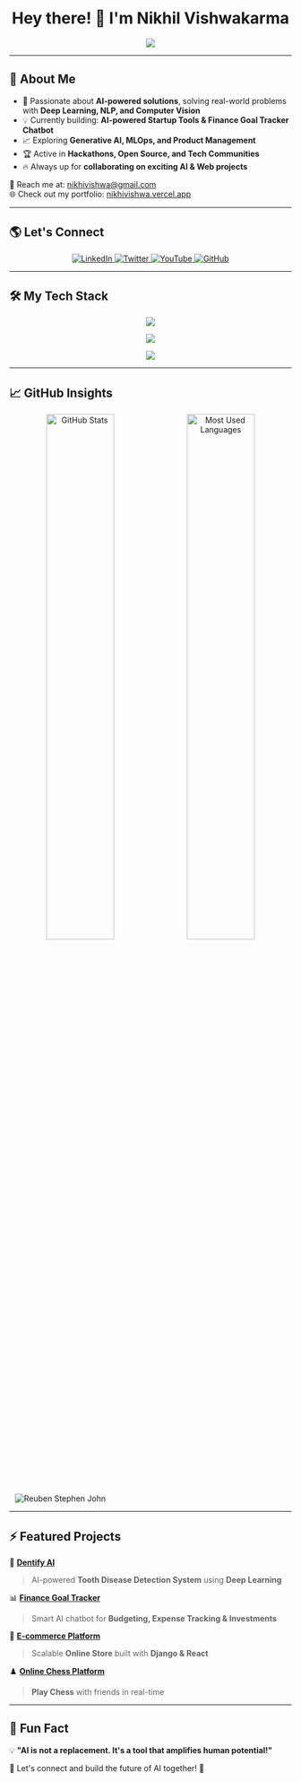 <h1 align="center">Hey there! 👋 I'm Nikhil Vishwakarma</h1>

<p align="center">
  <img src="https://readme-typing-svg.herokuapp.com?font=Fira+Code&weight=600&size=24&pause=1000&color=2AA889&width=800&height=50&lines=Full+Stack+ML+Engineer+%7C+AI+Enthusiast;Building+AI-powered+products+%7C+Tech+Innovator;Problem+Solver+%7C+Lifelong+Learner;Passionate+about+Web+%26+AI+Development">
</p>

---

## 🚀 About Me  
- 🤖 Passionate about **AI-powered solutions**, solving real-world problems with **Deep Learning, NLP, and Computer Vision**  
- 💡 Currently building: **AI-powered Startup Tools & Finance Goal Tracker Chatbot**  
- 📈 Exploring **Generative AI, MLOps, and Product Management**  
- 🏆 Active in **Hackathons, Open Source, and Tech Communities**  
- 🔥 Always up for **collaborating on exciting AI & Web projects**  

📩 Reach me at: [nikhivishwa@gmail.com](mailto:nikhivishwa@gmail.com)  
🌐 Check out my portfolio: [nikhivishwa.vercel.app](https://nikhivishwa.vercel.app/)  

---

## 🌎 Let's Connect  
<p align="center">
  <a href="https://www.linkedin.com/in/nikhivishwa" target="_blank">
    <img src="https://img.shields.io/badge/LinkedIn-0A66C2?style=for-the-badge&logo=linkedin&logoColor=white" alt="LinkedIn"/>
  </a>
  <a href="https://x.com/nikhivishwa" target="_blank">
    <img src="https://img.shields.io/badge/Twitter-1DA1F2?style=for-the-badge&logo=twitter&logoColor=white" alt="Twitter"/>
  </a>
  <a href="https://www.youtube.com/@nikhivishwa" target="_blank">
    <img src="https://img.shields.io/badge/YouTube-FF0000?style=for-the-badge&logo=youtube&logoColor=white" alt="YouTube"/>
  </a>
  <a href="https://github.com/nikhivishwaa" target="_blank">
    <img src="https://img.shields.io/badge/GitHub-181717?style=for-the-badge&logo=github&logoColor=white" alt="GitHub"/>
  </a>
</p>

---

## 🛠️ My Tech Stack  
<p align="center">
  <img src="https://skillicons.dev/icons?i=python,django,fastapi,flask,sklearn,opencv,tensorflow,html,css,tailwind,bootstrap,js,express,react,nextjs" />
</p>
<p align="center">
  <img src="https://skillicons.dev/icons?i=mysql,postgres,mongodb,redis,linux,gcp,aws,firebase" />
</p>
<p align="center">
  <img src="https://skillicons.dev/icons?i=vscode,anaconda,git,github,docker,figma,postman" />
</p>

---

## 📈 GitHub Insights  
<p align="center">
  <img src="https://github-readme-stats.vercel.app/api?username=nikhivishwaa&show_icons=true&theme=tokyonight&hide_border=true" alt="GitHub Stats" width="49%" />
  <img src="https://github-readme-stats.vercel.app/api/top-langs/?username=nikhivishwaa&layout=compact&theme=tokyonight&hide_border=true" alt="Most Used Languages" width="49%" />
</p>
<div style="margin: 10px;">
        <img src="https://github-readme-streak-stats.herokuapp.com/?user=nikhivishwaa&theme=swift" alt="Reuben Stephen John" />
</div>

---

## ⚡ Featured Projects  
🚀 **[Dentify AI](https://github.com/nikhivishwaa/Dentify-AI)**  
> AI-powered **Tooth Disease Detection System** using **Deep Learning**  

📊 **[Finance Goal Tracker](https://github.com/nikhivishwaa/finance-chatbot)**  
> Smart AI chatbot for **Budgeting, Expense Tracking & Investments**  

🏬 **[E-commerce Platform](https://github.com/nikhivishwaa/eCommerce-Django)**  
> Scalable **Online Store** built with **Django & React**  

♟️ **[Online Chess Platform](https://github.com/nikhivishwaa/Chess-Django-React)**  
> **Play Chess** with friends in real-time  

---

## 🎯 Fun Fact  
💡 **"AI is not a replacement. It's a tool that amplifies human potential!"**  

🚀 Let's connect and build the future of AI together! 🚀  
